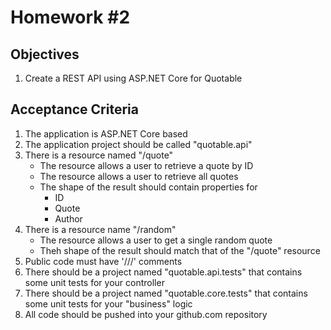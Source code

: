 # Homework #2

## Objectives
1. Create a REST API using ASP.NET Core for Quotable

## Acceptance Criteria
1. The application is ASP.NET Core based
1. The application project should be called "quotable.api"
1. There is a resource named "/quote"
	* The resource allows a user to retrieve a quote by ID
	* The resource allows a user to retrieve all quotes
	* The shape of the result should contain properties for
		* ID
		* Quote
		* Author
1. There is a resource name "/random"
	* The resource allows a user to get a single random quote
	* Theh shape of the result should match that of the "/quote" resource
1. Public code must have '///' comments
1. There should be a project named "quotable.api.tests" that contains some unit tests for your controller
1. There should be a project named "quotable.core.tests" that contains some unit tests for your "business" logic
1. All code should be pushed into your github.com repository
